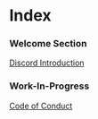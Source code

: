 # Index

### Welcome Section

[Discord Introduction](docs/welcome/discord.md)

### Work-In-Progress
[Code of Conduct](docs/tinkering/coc.md)